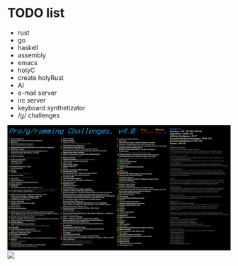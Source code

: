# TODO list
* rust
* go
* haskell
* assembly
* emacs
* holyC
* create holyRust
* AI
* e-mail server
* irc server
* keyboard synthetizator
* /g/ challenges

![](https://raw.githubusercontent.com/4rt3xp0/todo/main/challenges.png)
![](https://raw.githubusercontent.com/4rt3xp0/todo/main/iceberg.png)

